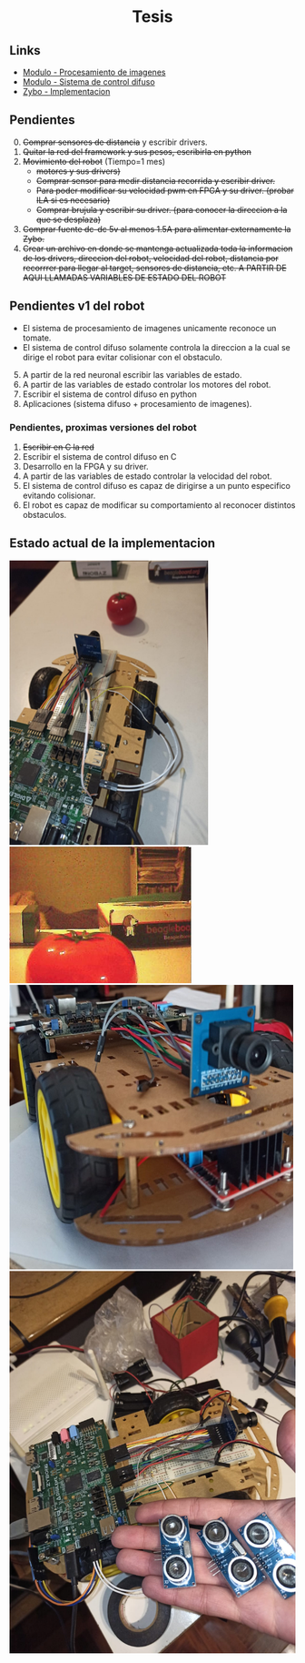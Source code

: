 <h1 align="center"> Tesis </h1> 

## Links

* [Modulo - Procesamiento de imagenes](https://github.com/Fuschetto97/Tesis/tree/main/pImagen)
* [Modulo - Sistema de control difuso](https://github.com/Fuschetto97/Tesis/tree/main/FuzzyControl)
* [Zybo - Implementacion](https://github.com/Fuschetto97/Tesis/tree/main/Petalinux_Projects)

## Pendientes

0) ~~Comprar sensores de distancia~~ y escribir drivers.
1) ~~Quitar la red del framework y sus pesos, escribirla en python~~
2) ~~Movimiento del robot~~ (Tiempo=1 mes)
    * ~~motores y sus drivers)~~ 
    * ~~Comprar sensor para medir distancia recorrida y escribir driver.~~
    * ~~Para poder modificar su velocidad pwm en FPGA y su driver. (probar ILA si es necesario)~~
    * ~~Comprar brujula y escribir su driver. (para conocer la direccion a la que se desplaza)~~
3) ~~Comprar fuente dc-dc 5v al menos 1.5A para alimentar externamente la Zybo.~~
4) ~~Crear un archivo en donde se mantenga actualizada toda la informacion de los drivers, direccion del robot, velocidad del robot, distancia por recorrrer para llegar al target, sensores de distancia, etc. A PARTIR DE AQUI LLAMADAS VARIABLES DE ESTADO DEL ROBOT~~

## Pendientes v1 del robot

* El sistema de procesamiento de imagenes unicamente reconoce un tomate.
* El sistema de control difuso solamente controla la direccion a la cual se dirige el robot para evitar colisionar con el obstaculo.

5) A partir de la red neuronal escribir las variables de estado.
6) A partir de las variables de estado controlar los motores del robot.
7) Escribir el sistema de control difuso en python
8) Aplicaciones (sistema difuso + procesamiento de imagenes).

### Pendientes, proximas versiones del robot

1) ~~Escribir en C la red~~
2) Escribir el sistema de control difuso en C 
4) Desarrollo en la FPGA y su driver.
5) A partir de las variables de estado controlar la velocidad del robot.
6) El sistema de control difuso es capaz de dirigirse a un punto especifico evitando colisionar.
7) El robot es capaz de modificar su comportamiento al reconocer distintos obstaculos.

## Estado actual de la implementacion

<img src=./imagenes/estado2.jpeg height=500 width=350 alt="Hardware" /> <img src=./imagenes/estado3.jpeg alt="Hardware" />
<img src=./imagenes/estado4.jpeg height=500 width=500 alt="Hardware" />
<img src=./imagenes/estado5.jpeg scale=0.5 alt="Hardware" />

